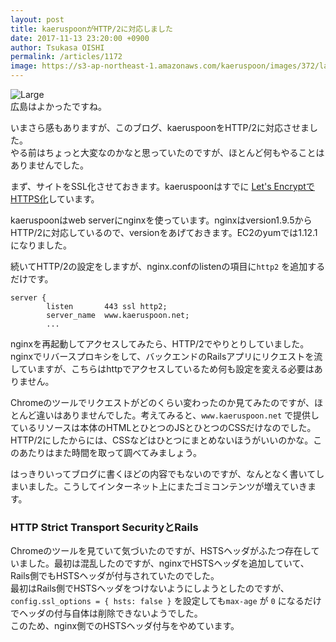 ```yaml
---
layout: post
title: kaeruspoonがHTTP/2に対応しました
date: 2017-11-13 23:20:00 +0900
author: Tsukasa OISHI
permalink: /articles/1172
image: https://s3-ap-northeast-1.amazonaws.com/kaeruspoon/images/372/large.JPG?1510582847
---
```



![Large](https://s3-ap-northeast-1.amazonaws.com/kaeruspoon/images/372/large.JPG?1510582847)  
広島はよかったですね。  

いまさら感もありますが、このブログ、kaeruspoonをHTTP/2に対応させました。  
やる前はちょっと大変なのかなと思っていたのですが、ほとんど何もやることはありませんでした。  

まず、サイトをSSL化させておきます。kaeruspoonはすでに [Let's EncryptでHTTPS化](https://www.kaeruspoon.net/articles/1144)しています。  

kaeruspoonはweb serverにnginxを使っています。nginxはversion1.9.5からHTTP/2に対応しているので、versionをあげておきます。EC2のyumでは1.12.1になりました。  

続いてHTTP/2の設定をしますが、nginx.confのlistenの項目に`http2` を追加するだけです。  
```  
server {  
        listen       443 ssl http2;  
        server_name  www.kaeruspoon.net;  
        ...  
```  
nginxを再起動してアクセスしてみたら、HTTP/2でやりとりしていました。  
nginxでリバースプロキシをして、バックエンドのRailsアプリにリクエストを流していますが、こちらはhttpでアクセスしているため何も設定を変える必要はありません。  

Chromeのツールでリクエストがどのくらい変わったのか見てみたのですが、ほとんど違いはありませんでした。考えてみると、`www.kaeruspoon.net` で提供しているリソースは本体のHTMLとひとつのJSとひとつのCSSだけなのでした。  
HTTP/2にしたからには、CSSなどはひとつにまとめないほうがいいのかな。このあたりはまた時間を取って調べてみましょう。  

はっきりいってブログに書くほどの内容でもないのですが、なんとなく書いてしまいました。こうしてインターネット上にまたゴミコンテンツが増えていきます。  

### HTTP Strict Transport SecurityとRails  
Chromeのツールを見ていて気づいたのですが、HSTSヘッダがふたつ存在していました。最初は混乱したのですが、nginxでHSTSヘッダを追加していて、Rails側でもHSTSヘッダが付与されていたのでした。  
最初はRails側でHSTSヘッダをつけないようにしようとしたのですが、`config.ssl_options = { hsts: false }` を設定しても`max-age` が `0` になるだけでヘッダの付与自体は削除できないようでした。  
このため、nginx側でのHSTSヘッダ付与をやめています。  
